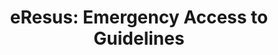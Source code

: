 ---
hackday: 24-cardiff
links:
  code:
  - https://github.com/JD-Spooky/resus
  presentation: https://uob-my.sharepoint.com/:p:/g/personal/mdrdm_bristol_ac_uk/EVLkL_CsMdhCutOTc7Vvn3oByLrzqrujpWnj-ikEQMp5Ug?e=apfeO8
  website: https://jd-spooky.github.io/resus/
  video: https://youtu.be/l42TD2ktqTM
summary: We have made a responsive web app that can display markdown versions of guidelines.
team:
- James Dorning
- Emma White
- Grant Forrest
- Robin Marlow
thumbnail: eresus_guidelines.png
title: 'eResus: Emergency Access to Guidelines'
---